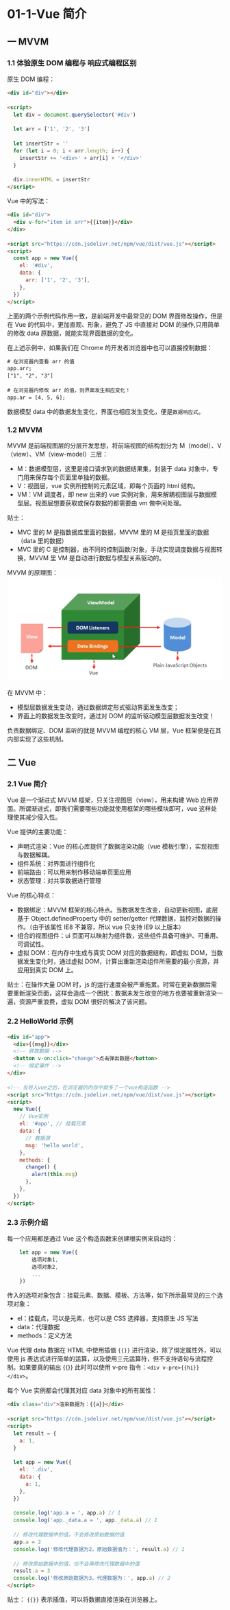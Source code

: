 # 01-1-Vue 简介

## 一 MVVM

### 1.1 体验原生 DOM 编程与 响应式编程区别

原生 DOM 编程：

```html
<div id="div"></div>

<script>
  let div = document.querySelector('#div')

  let arr = ['1', '2', '3']

  let insertStr = ''
  for (let i = 0; i < arr.length; i++) {
    insertStr += '<div>' + arr[i] + '</div>'
  }

  div.innerHTML = insertStr
</script>
```

Vue 中的写法：

```html
<div id="div">
  <div v-for="item in arr">{{item}}</div>
</div>

<script src="https://cdn.jsdelivr.net/npm/vue/dist/vue.js"></script>
<script>
  const app = new Vue({
    el: '#div',
    data: {
      arr: ['1', '2', '3'],
    },
  })
</script>
```

上面的两个示例代码作用一致，是前端开发中最常见的 DOM 界面修改操作，但是在 Vue 的代码中，更加直观、形象，避免了 JS 中直接对 DOM 的操作,只用简单的修改 data 原数据，就能实现界面数据的变化。

在上述示例中，如果我们在 Chrome 的开发者浏览器中也可以直接控制数据：

```txt
# 在浏览器内查看 arr 的值
app.arr;
["1", "2", "3"]

# 在浏览器内修改 arr 的值，则界面发生相应变化！
app.ar = [4, 5, 6];
```

数据模型 data 中的数据发生变化，界面也相应发生变化，便是`数据响应式`。

### 1.2 MVVM

MVVM 是前端视图层的分层开发思想，将前端视图的结构划分为 M（model）、V（view）、VM（view-model）三层：

- M：数据模型层，这里是接口请求到的数据结果集，封装于 data 对象中，专门用来保存每个页面里单独的数据。
- V：视图层，vue 实例所控制的元素区域，即每个页面的 html 结构。
- VM：VM 调度者，即 new 出来的 vue 实例对象，用来解耦视图层与数据模型层。视图层想要获取或保存数据的都需要由 vm 做中间处理。

贴士：

- MVC 里的 M 是指数据库里面的数据，MVVM 里的 M 是指页里面的数据（data 里的数据）
- MVC 里的 C 是控制器，由不同的控制函数/对象，手动实现调度数据与视图转换，MVVM 里 VM 是自动进行数据与模型关系驱动的。

MVVM 的原理图：
![MVVVM原理](../../images/mvvm/vue-01.png)

在 MVVM 中：

- 模型层数据发生变动，通过数据绑定形式驱动界面发生改变；
- 界面上的数据发生改变时，通过对 DOM 的监听驱动模型层数据发生改变！

负责数据绑定、DOM 监听的就是 MVVM 编程的核心 VM 层，Vue 框架便是在其内部实现了这些机制。

## 二 Vue

### 2.1 Vue 简介

Vue 是一个渐进式 MVVM 框架，只关注视图层（view），用来构建 Web 应用界面。所谓渐进式，即我们需要哪些功能就使用框架的哪些模块即可，vue 这样处理使其减少侵入性。

Vue 提供的主要功能：

- 声明式渲染：Vue 的核心库提供了数据渲染功能（vue 模板引擎），实现视图与数据解耦。
- 组件系统：对界面进行组件化
- 前端路由：可以用来制作移动端单页面应用
- 状态管理：对共享数据进行管理

Vue 的核心特点：

- 数据绑定：MVVM 框架的核心特点。当数据发生改变，自动更新视图，底层基于 Object.definedProperty 中的 setter/getter 代理数据，监控对数据的操作。（由于该属性 IE8 不兼容，所以 vue 只支持 IE9 以上版本）
- 组合的视图组件：ui 页面可以映射为组件数，这些组件具备可维护、可重用、可调试性。
- 虚拟 DOM：在内存中生成与真实 DOM 对应的数据结构，即虚拟 DOM，当数据发生变化时，通过虚拟 DOM，计算出重新渲染组件所需要的最小资源，并应用到真实 DOM 上。

贴士：在操作大量 DOM 时，js 的运行速度会被严重拖累。时常在更新数据后需要重新渲染页面，这样会造成一个困扰：数据未发生改变的地方也要被重新渲染一遍，资源严重浪费，虚拟 DOM 很好的解决了该问题。

### 2.2 HelloWorld 示例

```html
<div id="app">
  <div>{{msg}}</div>
  <!-- 获取数据 -->
  <button v-on:click="change">点击弹出数据</button>
  <!-- 绑定事件 -->
</div>

<!-- 当导入vue之后，在浏览器的内存中就多了一个vue构造函数 -->
<script src="https://cdn.jsdelivr.net/npm/vue/dist/vue.js"></script>
<script>
  new Vue({
    // Vue实例
    el: '#app', // 挂载元素
    data: {
      // 数据源
      msg: 'hello world',
    },
    methods: {
      change() {
        alert(this.msg)
      },
    },
  })
</script>
```

### 2.3 示例介绍

每一个应用都是通过 Vue 这个构造函数来创建根实例来启动的：

```js
    let app = new Vue({
        选项对象1,
        选项对象2,
        ...
    })
```

传入的选项对象包含：挂载元素、数据、模板、方法等，如下所示最常见的三个选项对象：

- el：挂载点，可以是元素，也可以是 CSS 选择器，支持原生 JS 写法
- data：代理数据
- methods：定义方法

Vue 代理 data 数据在 HTML 中使用插值 `{{}}` 进行渲染，除了绑定属性外，可以使用 js 表达式进行简单的运算，以及使用三元运算符，但不支持语句与流程控制。如果要真的输出 {{}} 此时可以使用 v-pre 指令：`<div v-pre>{{hi}}</div>`。

每个 Vue 实例都会代理其对应 data 对象中的所有属性：

```html
<div class="div">渲染数据为：{{a}}</div>

<script src="https://cdn.jsdelivr.net/npm/vue/dist/vue.js"></script>
<script>
  let result = {
    a: 1,
  }

  let app = new Vue({
    el: '.div',
    data: {
      a: 1,
    },
  })

  console.log('app.a = ', app.a) // 1
  console.log('app._data.a = ', app._data.a) // 1

  // 修改代理数据中的值，不会修改原始数据的值
  app.a = 2
  console.log('修改代理数据为2，原始数据值为：', result.a) // 1

  // 修改原始数据中的值，也不会再修改代理数据中的值
  result.a = 3
  console.log('修改原始数据为3，代理数据为：', app.a) // 2
</script>
```

贴士： `{{}}` 表示插值，可以将数据直接渲染在浏览器上。
